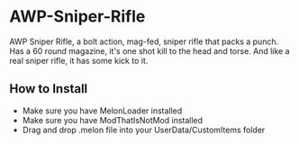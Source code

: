 # AWP-Sniper-Rifle
AWP Sniper Rifle, a bolt action, mag-fed, sniper rifle that packs a punch. Has a 60 round magazine, it's one shot kill to the head and torse. And like a real sniper rifle, it has some kick to it.

## How to Install
- Make sure you have MelonLoader installed
- Make sure you have ModThatIsNotMod installed
- Drag and drop .melon file into your UserData/CustomItems folder
